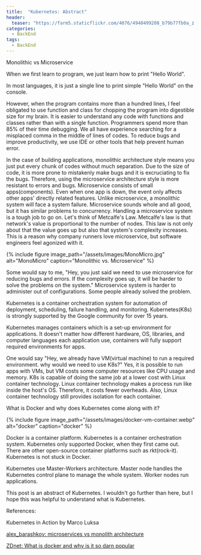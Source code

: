 ```yaml
---
title:  "Kubernetes: Abstract"
header:
  teaser: "https://farm5.staticflickr.com/4076/4940499208_b79b77fb0a_z.jpg"
categories:
  - BackEnd
tags:
  - BackEnd
---
```


Monolithic vs Microservice

When we first learn to program, we just learn how to print "Hello World".

In most languages, it is just a single line to print simple "Hello World" on the console.

However, when the program contains more than a hundred lines, I feel obligated to use function and class for chopping the program into digestible size for my brain. It is easier to understand any code with functions and classes rather than with a single function. Programmers spend more than 85% of their time debugging. We all have experience searching for a misplaced comma in the middle of lines of codes. To reduce bugs and improve productivity, we use IDE or other tools that help prevent human error.

In the case of building applications, monolithic architecture style means you just put every chunk of codes without much separation. Due to the size of code, it is more prone to mistakenly make bugs and it is excruciating to fix the bugs. Therefore, using the microservice architecture style is more resistant to errors and bugs. Microservice consists of small apps(components). Even when one app is down, the event only affects other apps' directly related features. Unlike microservice, a monolithic system will face a system failure. Microservice sounds whole and all good, but it has similar problems to concurrency. Handling a microservice system is a tough job to go on. Let's think of Metcalfe's Law. Metcalfe's law is that network's value is proportional to the number of nodes. This law is not only about that the value goes up but also that system's complexity increases. This is a reason why company runners love microservice, but software engineers feel agonized with it.


{% include figure image_path="/assets/images/MonoMicro.jpg" alt="MonoMicro" caption="Monolithic vs. Microservice" %}

Some would say to me, "Hey, you just said we need to use microservice for reducing bugs and errors. If the complexity goes up, it will be harder to solve the problems on the system." Microservice system is harder to administer out of configurations. Some people already solved the problem.

Kubernetes is a container orchestration system for automation of deployment, scheduling, failure handling, and monitoring. Kubernetes(K8s) is strongly supported by the Google community for over 15 years.

Kubernetes manages containers which is a set-up environment for applications. It doesn't matter how different hardware, OS, libraries, and computer languages each application use, containers will fully support required environments for apps.

One would say "Hey, we already have VM(virtual machine) to run a required environment. why would we need to use K8s?" Yes, it is possible to run apps with VMs, but VM costs some computer resources like CPU usage and memory. K8s is capable of doing the same job at a lower cost with Linux container technology. Linux container technology makes a process run like inside the host's OS. Therefore, it costs fewer overheads. Also, Linux container technology still provides isolation for each container.

What is Docker and why does Kubernetes come along with it?

{% include figure image_path="/assets/images/docker-vm-container.webp" alt="docker" caption="docker" %}

Docker is a container platform. Kubernetes is a container orchestration system. Kubernetes only supported Docker, when they first came out. There are other open-source container platforms such as rkt(rock-it). Kubernetes is not stuck in Docker.

Kubernetes use Master-Workers architecture. Master node handles the Kubernetes control plane to manage the whole system. Worker nodes run applications.

This post is an abstract of Kubernetes. I wouldn't go further than here, but I hope this was helpful to understand what is Kubernetes.





References:

Kubernetes in Action by Marco Luksa

[alex_barashkov: microservices vs monolith architecture](https://dev.to/alex_barashkov/microservices-vs-monolith-architecture-4l1m)

[ZDnet: What is docker and why is it so darn popular](https://www.zdnet.com/article/what-is-docker-and-why-is-it-so-darn-popular/)

  

